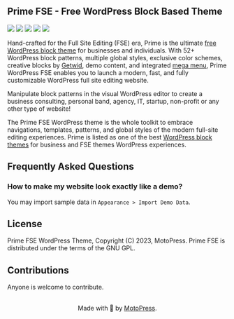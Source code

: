 ## Prime FSE - Free WordPress Block Based Theme

![](https://img.shields.io/wordpress/theme/v/prime-fse)
![](https://img.shields.io/wordpress/theme/installs/prime-fse)
![](https://img.shields.io/wordpress/theme/dm/prime-fse)
![](https://img.shields.io/wordpress/theme/rating/prime-fse)
![](https://img.shields.io/wordpress/theme/last-updated/prime-fse)

Hand-crafted for the Full Site Editing (FSE) era, Prime is the ultimate [free WordPress block theme](https://wordpress.org/themes/prime-fse/) for businesses and individuals. With 52+ WordPress block patterns, multiple global styles, exclusive color schemes, creative blocks by [Getwid](https://wordpress.org/plugins/getwid/), demo content, and integrated [mega menu](https://wordpress.org/plugins/getwid-megamenu/), Prime WordPress FSE enables you to launch a modern, fast, and fully customizable WordPress full site editing website.

Manipulate block patterns in the visual WordPress editor to create a business consulting, personal band, agency, IT, startup, non-profit or any other type of website!

The Prime FSE WordPress theme is the whole toolkit to embrace navigations, templates, patterns, and global styles of the modern full-site editing experiences. Prime is listed as one of the best [WordPress block themes](https://motopress.com/blog/best-wordpress-block-themes/) for business and FSE themes WordPress experiences.

## Frequently Asked Questions

### How to make my website look exactly like a demo?
You may import sample data in `Appearance > Import Demo Data`.

## License
Prime FSE WordPress Theme, Copyright (C) 2023, MotoPress.
Prime FSE is distributed under the terms of the GNU GPL.

## Contributions
Anyone is welcome to contribute.

<p align="center">
    <br/>
    Made with 💙 by <a href="https://motopress.com/">MotoPress</a>.<br/>
</p>
